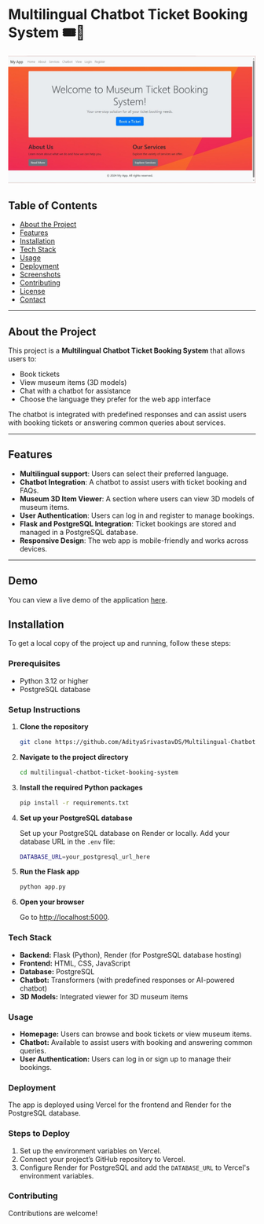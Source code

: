 # Multilingual Chatbot Ticket Booking System 🎟️🤖

![Project Logo](resources/view.jpg)

## Table of Contents
- [About the Project](#about-the-project)
- [Features](#features)
- [Installation](#installation)
- [Tech Stack](#tech-stack)
- [Usage](#usage)
- [Deployment](#deployment)
- [Screenshots](#screenshots)
- [Contributing](#contributing)
- [License](#license)
- [Contact](#contact)

---

## About the Project

This project is a **Multilingual Chatbot Ticket Booking System** that allows users to:
- Book tickets
- View museum items (3D models)
- Chat with a chatbot for assistance
- Choose the language they prefer for the web app interface

The chatbot is integrated with predefined responses and can assist users with booking tickets or answering common queries about services.

---

## Features
- **Multilingual support**: Users can select their preferred language.
- **Chatbot Integration**: A chatbot to assist users with ticket booking and FAQs.
- **Museum 3D Item Viewer**: A section where users can view 3D models of museum items.
- **User Authentication**: Users can log in and register to manage bookings.
- **Flask and PostgreSQL Integration**: Ticket bookings are stored and managed in a PostgreSQL database.
- **Responsive Design**: The web app is mobile-friendly and works across devices.

---

## Demo

You can view a live demo of the application [here](https://multilingual-chatbot-ticket-booking.onrender.com/).

## Installation

To get a local copy of the project up and running, follow these steps:

### Prerequisites

- Python 3.12 or higher
- PostgreSQL database

### Setup Instructions

1. **Clone the repository**

    ```bash
    git clone https://github.com/AdityaSrivastavDS/Multilingual-Chatbot-Ticket-Booking-System
    ```

2. **Navigate to the project directory**

    ```bash
    cd multilingual-chatbot-ticket-booking-system
    ```

3. **Install the required Python packages**

    ```bash
    pip install -r requirements.txt
    ```

4. **Set up your PostgreSQL database**

    Set up your PostgreSQL database on Render or locally. Add your database URL in the `.env` file:

    ```bash
    DATABASE_URL=your_postgresql_url_here
    ```

5. **Run the Flask app**

    ```bash
    python app.py
    ```

6. **Open your browser**

    Go to [http://localhost:5000](http://localhost:5000).


### Tech Stack

- **Backend:** Flask (Python), Render (for PostgreSQL database hosting)
- **Frontend:** HTML, CSS, JavaScript
- **Database:** PostgreSQL
- **Chatbot:** Transformers (with predefined responses or AI-powered chatbot)
- **3D Models:** Integrated viewer for 3D museum items

### Usage

- **Homepage:** Users can browse and book tickets or view museum items.
- **Chatbot:** Available to assist users with booking and answering common queries.
- **User Authentication:** Users can log in or sign up to manage their bookings.

### Deployment

The app is deployed using Vercel for the frontend and Render for the PostgreSQL database.

### Steps to Deploy

1. Set up the environment variables on Vercel.
2. Connect your project’s GitHub repository to Vercel.
3. Configure Render for PostgreSQL and add the `DATABASE_URL` to Vercel's environment variables.

### Contributing

Contributions are welcome!
